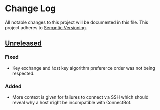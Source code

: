 # Change Log
All notable changes to this project will be documented in this file.
This project adheres to [Semantic Versioning](http://semver.org/).

## [Unreleased][unreleased]
### Fixed
- Key exchange and host key algorithm preference order was not being
  respected.

### Added
- More context is given for failures to connect via SSH which should
  reveal why a host might be incompatible with ConnectBot.

[unreleased]: https://github.com/connectbot/connectbot/compare/v1.8.3...HEAD

